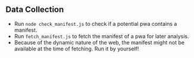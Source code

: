 ## Data Collection
- Run `node check_manifest.js` to check if a potential pwa contains a manifest.
- Run `fetch_manifest.js` to fetch the manifest of a pwa for later analysis.
- Because of the dynamic nature of the web, the manifest might not be available at the time of fetching. Run it by yourself!